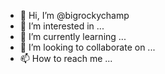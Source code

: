 - 👋 Hi, I’m @bigrockychamp
- 👀 I’m interested in ...
- 🌱 I’m currently learning ...
- 💞️ I’m looking to collaborate on ...
- 📫 How to reach me ...

<!---
bigrockychamp/bigrockychamp is a ✨ special ✨ repository because its `README.md` (this file) appears on your GitHub profile.
You can click the Preview link to take a look at your changes.
--->
